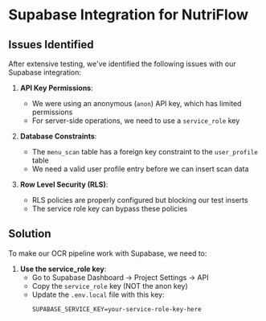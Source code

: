 # Supabase Integration for NutriFlow

## Issues Identified

After extensive testing, we've identified the following issues with our Supabase integration:

1. **API Key Permissions**:
   - We were using an anonymous (`anon`) API key, which has limited permissions
   - For server-side operations, we need to use a `service_role` key

2. **Database Constraints**:
   - The `menu_scan` table has a foreign key constraint to the `user_profile` table
   - We need a valid user profile entry before we can insert scan data

3. **Row Level Security (RLS)**:
   - RLS policies are properly configured but blocking our test inserts
   - The service role key can bypass these policies

## Solution

To make our OCR pipeline work with Supabase, we need to:

1. **Use the service_role key**:
   - Go to Supabase Dashboard → Project Settings → API
   - Copy the `service_role` key (NOT the anon key)
   - Update the `.env.local` file with this key:
     ```
     SUPABASE_SERVICE_KEY=your-service-role-key-here
     ```